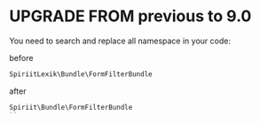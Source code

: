 UPGRADE FROM previous to 9.0
=============================

You need to search and replace all namespace in your code:

before

```php
SpiriitLexik\Bundle\FormFilterBundle
```

after

```php
Spiriit\Bundle\FormFilterBundle
``
